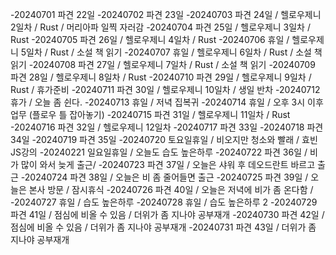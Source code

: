 -20240701 파견 22일
-20240702 파견 23일
-20240703 파견 24일 / 헬로우제니 2일차 / Rust / 머리아파 일찍 자러감
-20240704 파견 25일 / 헬로우제니 3일차 / Rust
-20240705 파견 26일 / 헬로우제니 4일차 / Rust
-20240706 휴일 / 헬로우제니 5일차 / Rust / 소설 책 읽기
-20240707 휴일 / 헬로우제니 6일차 / Rust / 소설 책 읽기
-20240708 파견 27일 / 헬로우제니 7일차 / Rust / 소설 책 읽기
-20240709 파견 28일 / 헬로우제니 8일차 / Rust
-20240710 파견 29일 / 헬로우제니 9일차 / Rust / 휴가준비
-20240711 파견 30일 / 헬로우제니 10일차 / 생일 반차
-20240712 휴가 / 오늘 좀 쉰다.
-20240713 휴일 / 저녁 집복귀
-20240714 휴일 / 오후 3시 이후 업무 (플로우 틀 잡아놓기)
-20240715 파견 31일 / 헬로우제니 11일차 / Rust
-20240716 파견 32일 / 헬로우제니 12일차
-20240717 파견 33일
-20240718 파견 34일
-20240719 파견 35일
-20240720 토요일휴일 / 비오지만 청소와 빨래 / 효빈JS강의
-20240221 일요일휴일 / 오늘도 습도 높은하루
-20240722 파견 36일 / 비가 많이 와서 늦게 출근/
-20240723 파견 37일 / 오늘은 샤워 후 데오드란트 바르고 출근
-20240724 파견 38일 / 오늘은 비 좀 줄어들면 출근
-20240725 파견 39일 / 오늘은 본사 방문 / 잠시휴식
-20240726 파견 40일 / 오늘은 저녁에 비가 좀 온다함 /
-20240727 휴일 / 습도 높은하루
-20240728 휴일 / 습도 높은하루 2
-20240729 파견 41일 / 점심에 비올 수 있음 / 더위가 좀 지나야 공부재개
-20240730 파견 42일 / 점심에 비올 수 있음 / 더위가 좀 지나야 공부재개
-20240731 파견 43일 / 더위가 좀 지나야 공부재개
